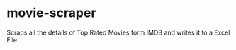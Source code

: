 # movie-scraper

Scraps all the details of Top Rated Movies form IMDB and writes it to a Excel File.
